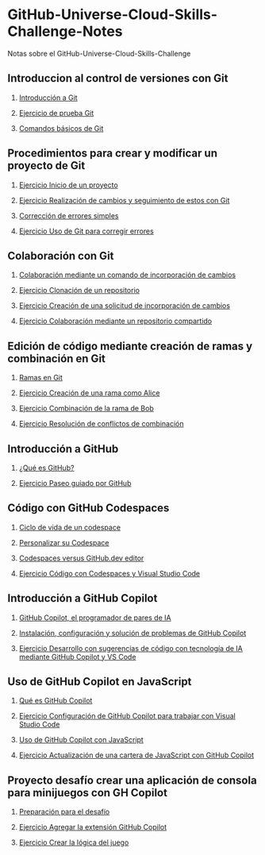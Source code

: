 # GitHub-Universe-Cloud-Skills-Challenge-Notes

Notas sobre el GitHub-Universe-Cloud-Skills-Challenge

## Introduccion al control de versiones con Git

1. <a href="./1 - Introduccion al control de versiones con Git/1 - Introduccion a git.md">Introducción a Git</a>

2. <a href="./1 - Introduccion al control de versiones con Git/2 - Ejercicio Prueba de Git.md">Ejercicio de prueba Git</a>

3. <a href="./1 - Introduccion al control de versiones con Git/3 - Comandos basicos de git.md">Comandos básicos de Git</a>

## Procedimientos para crear y modificar un proyecto de Git

1. <a href="./2 - Procedimientos para crear y modificar un proyecto de Git.md/1 - Ejercicio Inicio de un proyecto.md">Ejercicio Inicio de un proyecto</a>

2. <a href="./2 - Procedimientos para crear y modificar un proyecto de Git.md/2 - Ejercicio Realización de cambios y seguimiento de estos con Git.md">Ejercicio Realización de cambios y seguimiento de estos con Git</a>

3. <a href="./2 - Procedimientos para crear y modificar un proyecto de Git.md/3 - Corrección de errores simples.md">Corrección de errores simples</a>

4. <a href="./2 - Procedimientos para crear y modificar un proyecto de Git.md/4 - Ejercicio Uso de Git para corregir errores.md">Ejercicio Uso de Git para corregir errores</a>

## Colaboración con Git

1. <a href="./3 - Colaboración con git/1 - Colaboración mediante un comando de incorporación de cambios.md">Colaboración mediante un comando de incorporación de cambios</a>

2. <a href="./3 - Colaboración con git/2 - Ejercicio Clonación de un repositorio.md">Ejercicio Clonación de un repositorio</a>

3. <a href="./3 - Colaboración con git/3 - Ejercicio Creación de una solicitud de incorporación de cambios.md">Ejercicio Creación de una solicitud de incorporación de cambios</a>

4. <a href="./3 - Colaboración con git/4 - Ejercicio Colaboración mediante un repositorio compartido.md">Ejercicio Colaboración mediante un repositorio compartido</a>

## Edición de código mediante creación de ramas y combinación en Git

1. <a href="./4 - Edición de código mediante creación de ramas y combinación en Git/1- Ramas en Git.md">Ramas en Git</a>

2. <a href="./4 - Edición de código mediante creación de ramas y combinación en Git/2 - Ejercicio Creación de una rama como Alice.md">Ejercicio Creación de una rama como Alice</a>

3. <a href="./4 - Edición de código mediante creación de ramas y combinación en Git/3 - Ejercicio Combinación de la rama de Bob.md">Ejercicio Combinación de la rama de Bob</a>

4. <a href="./4 - Edición de código mediante creación de ramas y combinación en Git/4- Ejercicio Resolución de conflictos de combinación.md">Ejercicio Resolución de conflictos de combinación</a>

## Introducción a GitHub

1. <a href="./5 - Introducción a GitHub/1- Qué es GitHub.md">¿Qué es GitHub?</a>

2. <a href="./5 - Introducción a GitHub/2 - Ejercicio Paseo guiado por GitHub.md">Ejercicio Paseo guiado por GitHub</a>

## Código con GitHub Codespaces

1. <a href="./6 - Código con GitHub Codespaces/1 - Ciclo de vida de un codespace.md">Ciclo de vida de un codespace</a>

2. <a href="./6 - Código con GitHub Codespaces/2 - Personalizar su Codespace.md">Personalizar su Codespace</a>

3. <a href="./6 - Código con GitHub Codespaces/3 - Codespaces versus GitHub.dev editor.md">Codespaces versus GitHub.dev editor</a>

4. <a href="./6 - Código con GitHub Codespaces/4 - Ejercicio Código con Codespaces y Visual Studio Code.md">Ejercicio Código con Codespaces y Visual Studio Code</a>

## Introducción a GitHub Copilot

1. <a href="./7 - Introducción a GitHub Copilot/1 - GitHub Copilot, el programador de pares de IA.md">GitHub Copilot, el programador de pares de IA</a>

2. <a href="./7 - Introducción a GitHub Copilot/2 - Instalación, configuración y solución de problemas de GitHub Copilot.md">Instalación, configuración y solución de problemas de GitHub Copilot</a>

3. <a href="./7 - Introducción a GitHub Copilot/3 - Ejercicio Desarrollo con sugerencias de código con tecnología de IA mediante GitHub Copilot y VS Code.md">Ejercicio Desarrollo con sugerencias de código con tecnología de IA mediante GitHub Copilot y VS Code</a>

## Uso de GitHub Copilot en JavaScript

1. <a href="./8 - Uso de GitHub Copilot en JavaScript/1 - Qué es GitHub Copilot.md">Qué es GitHub Copilot</a>

2. <a href="./8 - Uso de GitHub Copilot en JavaScript/2 - Ejercicio Configuración de GitHub Copilot para trabajar con Visual Studio Code.md">Ejercicio Configuración de GitHub Copilot para trabajar con Visual Studio Code</a>

3. <a href="./8 - Uso de GitHub Copilot en JavaScript/3 - Uso de GitHub Copilot con JavaScript.md">Uso de GitHub Copilot con JavaScript</a>

4. <a href="./8 - Uso de GitHub Copilot en JavaScript/4 - Ejercicio Actualización de una cartera de JavaScript con GitHub Copilot.md">Ejercicio Actualización de una cartera de JavaScript con GitHub Copilot</a>

## Proyecto desafío crear una aplicación de consola para minijuegos con GH Copilot

1. <a href="./9 - Proyecto desafio crear una aplicación de consola para minijuegos con GH Copilot/1 - Preparación para el desafío.md">Preparación para el desafío</a>

2. <a href="./9 - Proyecto desafio crear una aplicación de consola para minijuegos con GH Copilot/2 - Ejercicio Agregar la extensión GitHub Copilot.md">Ejercicio Agregar la extensión GitHub Copilot</a>

3. <a href="./9 - Proyecto desafio crear una aplicación de consola para minijuegos con GH Copilot/3 - Ejercicio Crear la lógica del juego.md">Ejercicio Crear la lógica del juego</a>
